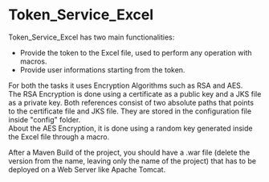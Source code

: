 # Token_Service_Excel

Token_Service_Excel has two main functionalities:  
* Provide the token to the Excel file, used to perform any operation with macros.
* Provide user informations starting from the token.  

For both the tasks it uses Encryption Algorithms such as RSA and AES.  
The RSA Encryption is done using a certificate as a public key and a JKS file as a private key. Both references consist of two absolute paths that points to the certificate file and JKS file. They are stored in the configuration file inside "config" folder.  
About the AES Encryption, it is done using a random key generated inside the Excel file through a macro.  

After a Maven Build of the project, you should have a .war file (delete the version from the name, leaving only the name of the project) that has to be deployed on a Web Server like Apache Tomcat.
